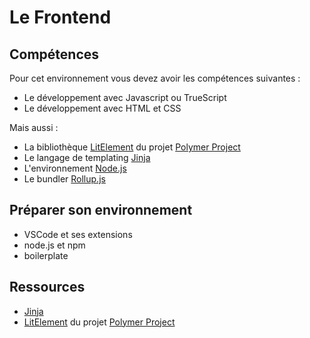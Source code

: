 # Le Frontend

## Compétences

Pour cet environnement vous devez avoir les compétences suivantes :

- Le développement avec Javascript ou TrueScript
- Le développement avec HTML et CSS

Mais aussi :

- La bibliothèque [LitElement](https://lit-element.polymer-project.org/) du projet [Polymer Project](https://www.polymer-project.org/)
- Le langage de templating [Jinja](https://jinja.palletsprojects.com/en/2.11.x/)
- L'environnement [Node.js](https://nodejs.org/fr/)
- Le bundler [Rollup.js](https://rollupjs.org/guide/en/)

## Préparer son environnement

- VSCode et ses extensions
- node.js et npm
- boilerplate

## Ressources

- [Jinja](https://jinja.palletsprojects.com/en/2.11.x/)
- [LitElement](https://lit-element.polymer-project.org/) du projet [Polymer Project](https://www.polymer-project.org/)
